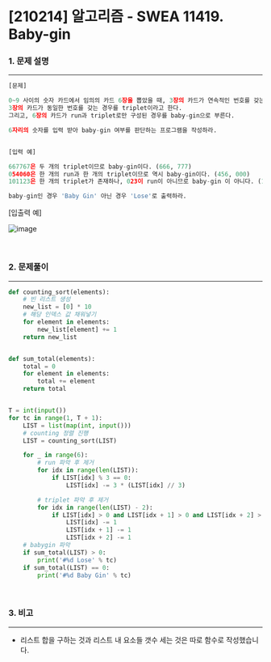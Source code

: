 # [210214] 알고리즘 - SWEA 11419. Baby-gin

### 1. 문제 설명

---

```python
[문제]

0~9 사이의 숫자 카드에서 임의의 카드 6장을 뽑았을 때, 3장의 카드가 연속적인 번호를 갖는 경우를 run이라 하고, 
3장의 카드가 동일한 번호를 갖는 경우를 triplet이라고 한다.
그리고, 6장의 카드가 run과 triplet로만 구성된 경우를 baby-gin으로 부른다.

6자리의 숫자를 입력 받아 baby-gin 여부를 판단하는 프로그램을 작성하라.


[입력 예]

667767은 두 개의 triplet이므로 baby-gin이다. (666, 777)
054060은 한 개의 run과 한 개의 triplet이므로 역시 baby-gin이다. (456, 000)
101123은 한 개의 triplet가 존재하나, 023이 run이 아니므로 baby-gin 이 아니다. (123을 run으로 사용하더라도 011이 run이나 triplet가 아님)

baby-gin인 경우 'Baby Gin' 아닌 경우 'Lose'로 출력하라.


```



[입출력 예]

![image](https://user-images.githubusercontent.com/64825713/107879097-33927080-6f1a-11eb-9492-a0b61c8b0b0c.png)




<br>

### 2. 문제풀이

---

```python
def counting_sort(elements):
    # 빈 리스트 생성
    new_list = [0] * 10
    # 해당 인덱스 값 채워넣기
    for element in elements:
        new_list[element] += 1
    return new_list


def sum_total(elements):
    total = 0
    for element in elements:
        total += element
    return total


T = int(input())
for tc in range(1, T + 1):
    LIST = list(map(int, input()))
    # counting 정렬 진행
    LIST = counting_sort(LIST)

    for _ in range(6):
        # run 파악 후 제거
        for idx in range(len(LIST)):
            if LIST[idx] % 3 == 0:
                LIST[idx] -= 3 * (LIST[idx] // 3)

        # triplet 파악 후 제거
        for idx in range(len(LIST) - 2):
            if LIST[idx] > 0 and LIST[idx + 1] > 0 and LIST[idx + 2] > 0:
                LIST[idx] -= 1
                LIST[idx + 1] -= 1
                LIST[idx + 2] -= 1
    # babygin 파악
    if sum_total(LIST) > 0:
        print('#%d Lose' % tc)
    if sum_total(LIST) == 0:
        print('#%d Baby Gin' % tc)

```


<br>

### 3. 비고

---

- 리스트 합을 구하는 것과 리스트 내 요소들 갯수 세는 것은 따로 함수로 작성했습니다. 
